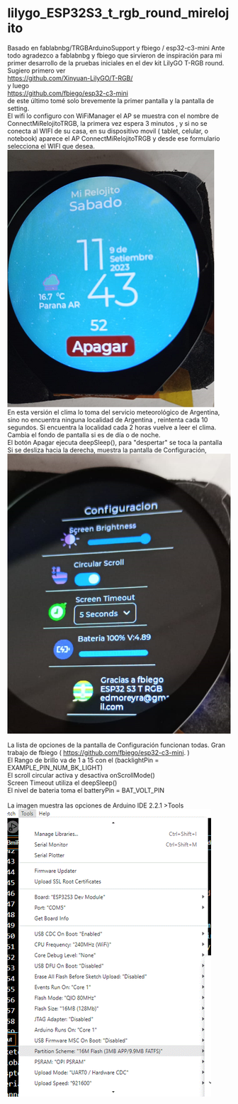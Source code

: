 # lilygo_ESP32S3_t_rgb_round_mirelojito
Basado en fablabnbg/TRGBArduinoSupport y fbiego / esp32-c3-mini
Ante todo agradezco a fablabnbg y fbiego que sirvieron de inspiración para mi primer desarrollo
de la  pruebas iniciales en el dev kit LilyGO T-RGB round.  </br>
Sugiero primero ver </br>
https://github.com/Xinyuan-LilyGO/T-RGB/ </br>
y luego </br>
https://github.com/fbiego/esp32-c3-mini </br>
de este último tomé solo brevemente la primer pantalla y la pantalla de setting. </br>
El wifi lo configuro con WiFiManager el AP se muestra con el nombre de ConnectMiRelojitoTRGB,
la primera vez espera 3 minutos , y si no se conecta al WIFI de su casa, en su dispositivo movil ( tablet, celular, o notebook) aparece el  AP ConnectMiRelojitoTRGB y desde ese formulario  selecciona el WIFI que desea.</br>
![Primer pantalla ](https://github.com/edmoreyra/lilygo-rgb_mirelojito/blob/main/FrenteESP32S3TRGBround.png)
</br>
En esta versión el clima lo toma del servicio meteorológico de Argentina, sino no encuentra ninguna localidad de Argentina , reintenta cada 10 segundos. Si encuentra la localidad cada 2 horas vuelve a leer el clima.</br>
Cambia el fondo de pantalla si es de día o de noche. </br>
El botón Apagar ejecuta  deepSleep(), para "despertar" se toca la pantalla </br>
Si se desliza hacia la derecha, muestra la pantalla de Configuración, </br>
![Configuracion](https://github.com/edmoreyra/lilygo-rgb_mirelojito/blob/main/ConfiguracionESP32S3TRGBround.png)
</br>

La lista de opciones de la pantalla de Configuración funcionan  todas. Gran trabajo de fbiego ( https://github.com/fbiego/esp32-c3-mini.  )</br>
El Rango de brillo va de 1 a 15 con el (backlightPin = EXAMPLE_PIN_NUM_BK_LIGHT) </br>
El scroll circular activa y desactiva onScrollMode() </br>
Screen Timeout utiliza el deepSleep() </br>
El nivel de bateria toma el  batteryPin = BAT_VOLT_PIN </br>
</br>
La imagen muestra las opciones de Arduino IDE 2.2.1 >Tools</br>
![La imagen muestra las opciones de Arduino IDE 2.2.1 >Tools](./ConfiguracionTRGB.gif)</br>

